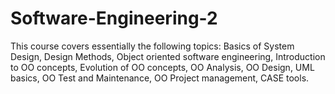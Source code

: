 # Software-Engineering-2
This course covers essentially the following topics: Basics of System Design, Design Methods, Object oriented software engineering, Introduction to OO concepts, Evolution of OO concepts, OO Analysis, OO Design, UML basics, OO Test and Maintenance, OO Project management, CASE tools.
